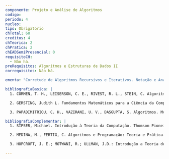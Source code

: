 ```yaml
---
componente: Projeto e Análise de Algoritmos
codigo: 
periodo: 4
nucleo:
tipo: Obrigatório
chTotal: 60 
creditos: 4
chTeorica: 2 
chPratica: 2 
chEADSemiPresencial: 0
requisitoCH:
  - Não há. 
preRequisitos: Algoritmos e Estruturas de Dados II
correquisitos: Não há.

ementa: "Corretude de Algoritmos Recursivos e Iterativos. Notação e Análise Assintótica. Eficiência de Algoritmos Recursivos e Não-Recursivos. Análise Empírica. Grafos e Sub-grafos; Isomorfismo, Matrizes de Adjacência e Incidência, Caminhos e Ciclos. Árvores: Caracterização de Árvores, Cortes de Arestas, Cortes de Vértices. Conectividade: Conectividade de Vértices e Arestas; Ciclos Eulerianos e Hamiltonianos. Emparelhamentos. Coloração de Vértices e de Arestas. Planaridade. Redes de Fluxo. Algoritmos Gulosos. Programação Dinâmica. Backtracking. Branch-and-Bound. NP-Completude."

bibliografiaBasica: |
  1. CORMEN, T. H., LEISERSON, C. E., RIVEST, R. L., STEIN, C. Algoritmos: Teoria e prática. Editora Campus, tradução da 2. edição Americana, 2002.

  2. GERSTING, Judith L. Fundamentos Matemáticos para a Ciência da Computação. LTC  Livros Técnicos e Científicos, 1982.

  3. PAPADIMITRIOU, C. H., VAZIRANI, U. V., DASGUPTA, S. Algoritmos. McGraw-Hill, 2006.

bibliografiaComplementar: |
  1. SIPSER, Michael. Introdução à Teoria da Computação. Thomson Pioneira, 2. edição, 2007.

  2. MEDINA, M., FERTIG, C. Algoritmos e Programação: Teoria e Prática. Novatec, 2005.

  3. HOPCROFT, J. E.; MOTWANI, R.; ULLMAN, J.D.: Introdução a Teoria de Autômatos, Linguagens e Computação. Rio de Janeiro: Campus, 2. edição, 2002.

---
```

